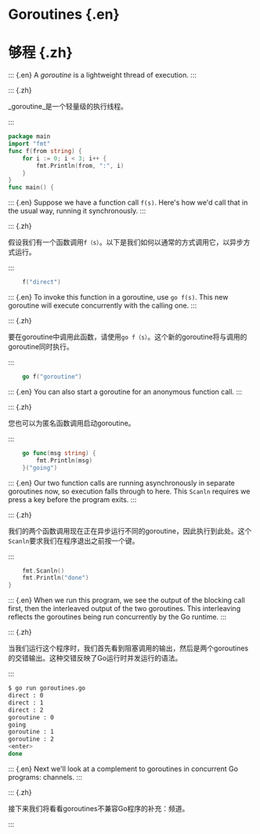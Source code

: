 
# Goroutines {.en}


# 够程 {.zh}


::: {.en}
A _goroutine_ is a lightweight thread of execution.
:::

::: {.zh}

_goroutine_是一个轻量级的执行线程。

:::


```go
package main
import "fmt"
func f(from string) {
	for i := 0; i < 3; i++ {
		fmt.Println(from, ":", i)
	}
}
func main() {
```


::: {.en}
Suppose we have a function call `f(s)`. Here's how
we'd call that in the usual way, running it
synchronously.
:::

::: {.zh}

假设我们有一个函数调用`f（s）`。以下是我们如何以通常的方式调用它，以异步方式运行。

:::


```go
	f("direct")
```


::: {.en}
To invoke this function in a goroutine, use
`go f(s)`. This new goroutine will execute
concurrently with the calling one.
:::

::: {.zh}

要在goroutine中调用此函数，请使用`go f（s）`。这个新的goroutine将与调用的goroutine同时执行。

:::


```go
	go f("goroutine")
```


::: {.en}
You can also start a goroutine for an anonymous
function call.
:::

::: {.zh}

您也可以为匿名函数调用启动goroutine。

:::


```go
	go func(msg string) {
		fmt.Println(msg)
	}("going")
```


::: {.en}
Our two function calls are running asynchronously in
separate goroutines now, so execution falls through
to here. This `Scanln` requires we press a key
before the program exits.
:::

::: {.zh}

我们的两个函数调用现在正在异步运行不同的goroutine，因此执行到此处。这个`Scanln`要求我们在程序退出之前按一个键。

:::


```go
	fmt.Scanln()
	fmt.Println("done")
}
```


::: {.en}
When we run this program, we see the output of the
blocking call first, then the interleaved output of the
two goroutines. This interleaving reflects the
goroutines being run concurrently by the Go runtime.
:::

::: {.zh}

当我们运行这个程序时，我们首先看到阻塞调用的输出，然后是两个goroutines的交错输出。这种交错反映了Go运行时并发运行的语法。

:::


```bash
$ go run goroutines.go
direct : 0
direct : 1
direct : 2
goroutine : 0
going
goroutine : 1
goroutine : 2
<enter>
done
```


::: {.en}
Next we'll look at a complement to goroutines in
concurrent Go programs: channels.
:::

::: {.zh}

接下来我们将看看goroutines不兼容Go程序的补充：频道。

:::


